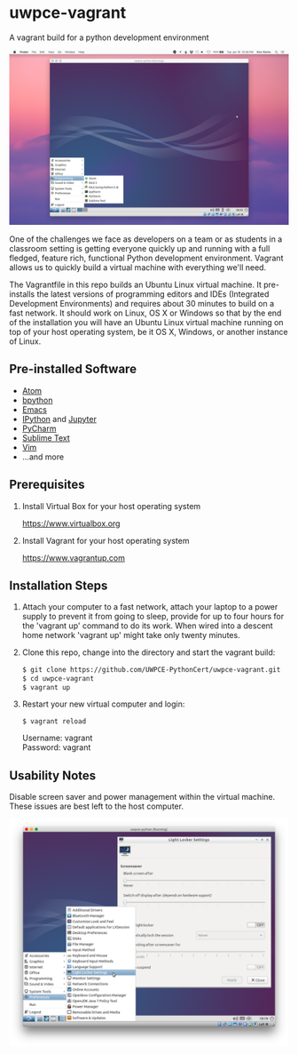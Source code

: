 # uwpce-vagrant
A vagrant build for a python development environment

![Image](screenshot.png?raw=true)

One of the challenges we face as developers on a team or as students in a classroom setting is getting everyone quickly up and running with a full fledged, feature rich, functional Python development environment.  Vagrant allows us to quickly build a virtual machine with everything we'll need.

The Vagrantfile in this repo builds an Ubuntu Linux virtual machine.  It pre-installs the latest versions of programming editors and IDEs (Integrated Development Environments) and requires about 30 minutes to build on a fast network.  It should work on Linux, OS X or Windows so that by the end of the installation you will have an Ubuntu Linux virtual machine running on top of your host operating system, be it OS X, Windows, or another instance of Linux.

Pre-installed Software
----------------------

*  [Atom](https://atom.io)
*  [bpython](http://bpython-interpreter.org)
*  [Emacs](https://www.gnu.org/software/emacs/)
*  [IPython](http://ipython.org) and [Jupyter](http://jupyter.org)
*  [PyCharm](https://www.jetbrains.com/pycharm/)
*  [Sublime Text](http://www.sublimetext.com)
*  [Vim](http://www.vim.org)
*  ...and more

Prerequisites
-------------

1.  Install Virtual Box for your host operating system

    https://www.virtualbox.org

2.  Install Vagrant for your host operating system

    https://www.vagrantup.com

Installation Steps
------------------

1.  Attach your computer to a fast network, attach your laptop to a power supply to prevent it from going to sleep, provide for up to four hours for the 'vagrant up' command to do its work.  When wired into a descent home network 'vagrant up' might take only twenty minutes.

2.  Clone this repo, change into the directory and start the vagrant build:

    ```
    $ git clone https://github.com/UWPCE-PythonCert/uwpce-vagrant.git
    $ cd uwpce-vagrant
    $ vagrant up
    ```

3.  Restart your new virtual computer and login:

    ```
    $ vagrant reload
    ```

    Username: vagrant<br>
    Password: vagrant

Usability Notes
---------------

Disable screen saver and power management within the virtual machine.  These issues are best left to the host computer.

![Image](screenshot-screensaver.png?raw=true)
